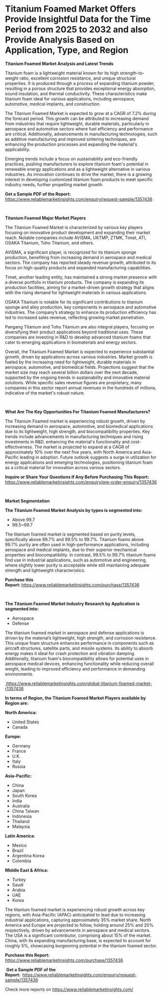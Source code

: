 <p><h1>Titanium Foamed Market Offers Provide Insightful Data for the Time Period from 2025 to 2032 and also Provide Analysis Based on Application, Type, and Region</h1></p><p><strong>Titanium Foamed Market Analysis and Latest Trends</strong></p>
<p><p>Titanium foam is a lightweight material known for its high strength-to-weight ratio, excellent corrosion resistance, and unique structural properties. It is produced through a process of expanding titanium powder, resulting in a porous structure that provides exceptional energy absorption, sound insulation, and thermal conductivity. These characteristics make titanium foam ideal for various applications, including aerospace, automotive, medical implants, and construction.</p><p>The Titanium Foamed Market is expected to grow at a CAGR of 7.2% during the forecast period. This growth can be attributed to increasing demand from industries that require lightweight, durable materials, particularly in aerospace and automotive sectors where fuel efficiency and performance are critical. Additionally, advancements in manufacturing technologies, such as additive manufacturing and improved sintering techniques, are enhancing the production processes and expanding the material's applicability.</p><p>Emerging trends include a focus on sustainability and eco-friendly practices, pushing manufacturers to explore titanium foam's potential in renewable energy applications and as a lightweight alternative in various industries. As innovation continues to drive the market, there is a growing interest in developing customized titanium foam products to meet specific industry needs, further propelling market growth.</p></p>
<p><strong>Get a Sample PDF of the Report:&nbsp;</strong> <a href="https://www.reliablemarketinsights.com/enquiry/request-sample/1357436?utm_campaign=2100&utm_medium=2&utm_source=Github&utm_content=ia&utm_term=01022025&utm_id=titanium-foamed">https://www.reliablemarketinsights.com/enquiry/request-sample/1357436</a></p>
<p>&nbsp;</p>
<p><strong>Titanium Foamed Major Market Players</strong></p>
<p><p>The Titanium Foamed Market is characterized by various key players focusing on innovative product development and expanding their market reach. Notable companies include AVISMA, UKTMP, ZTMK, Timet, ATI, OSAKA Titanium, Toho Titanium, and others.</p><p>AVISMA, a significant player, is recognized for its titanium sponge production, benefiting from increasing demand in aerospace and medical sectors. The company has reported steady revenue growth, attributed to its focus on high-quality products and expanded manufacturing capabilities.</p><p>Timet, another leading entity, has maintained a strong market presence with a diverse portfolio in titanium products. The company is expanding its production facilities, aiming for a market-driven growth strategy that aligns with the rising demand for lightweight materials in various applications.</p><p>OSAKA Titanium is notable for its significant contributions to titanium sponge and alloy production, key components in aerospace and automotive industries. The company’s strategy to enhance its production efficiency has led to increased sales revenue, reflecting growing market penetration.</p><p>Pangang Titanium and Toho Titanium are also integral players, focusing on diversifying their product applications beyond traditional uses. These companies are investing in R&D to develop advanced titanium foams that cater to emerging applications in biomaterials and energy sectors.</p><p>Overall, the Titanium Foamed Market is expected to experience substantial growth, driven by applications across various industries. Market growth is fueled by the increasing need for lightweight, durable materials in aerospace, automotive, and biomedical fields. Projections suggest that the market size may reach several billion dollars over the next decade, supported by the ongoing trends in sustainability and innovative material solutions. While specific sales revenue figures are proprietary, many companies in this sector report annual revenues in the hundreds of millions, indicative of the market's robust nature.</p></p>
<p>&nbsp;</p>
<p><strong>What Are The Key Opportunities For Titanium Foamed Manufacturers?</strong></p>
<p><p>The Titanium Foamed market is experiencing robust growth, driven by increasing demand in aerospace, automotive, and biomedical applications due to its lightweight, high strength, and biocompatibility properties. Key trends include advancements in manufacturing techniques and rising investments in R&D, enhancing the material's functionality and cost-effectiveness. The market is projected to expand at a CAGR of approximately 10% over the next five years, with North America and Asia-Pacific leading in adoption. Future outlook suggests a surge in utilization for energy applications and emerging technologies, positioning titanium foam as a critical material for innovation across various sectors.</p></p>
<p><strong>Inquire or Share Your Questions If Any Before Purchasing This Report:</strong> <a href="https://www.reliablemarketinsights.com/enquiry/pre-order-enquiry/1357436?utm_campaign=2100&utm_medium=2&utm_source=Github&utm_content=ia&utm_term=01022025&utm_id=titanium-foamed">https://www.reliablemarketinsights.com/enquiry/pre-order-enquiry/1357436</a></p>
<p>&nbsp;</p>
<p><strong>Market Segmentation</strong></p>
<p><strong>The Titanium Foamed Market Analysis by types is segmented into:</strong></p>
<p><ul><li>Above 99.7</li><li>99.5~99.7</li></ul></p>
<p><p>The titanium foamed market is segmented based on purity levels, specifically above 99.7% and 99.5% to 99.7%. Titanium foams above 99.7% purity are often used in high-performance applications, including aerospace and medical implants, due to their superior mechanical properties and biocompatibility. In contrast, 99.5% to 99.7% titanium foams find use in industrial applications, such as automotive and engineering, where slightly lower purity is acceptable while still maintaining adequate strength and lightweight characteristics.</p></p>
<p><strong>Purchase this Report:&nbsp;</strong><a href="https://www.reliablemarketinsights.com/purchase/1357436?utm_campaign=2100&utm_medium=2&utm_source=Github&utm_content=ia&utm_term=01022025&utm_id=titanium-foamed">https://www.reliablemarketinsights.com/purchase/1357436</a></p>
<p>&nbsp;</p>
<p><strong>The Titanium Foamed Market Industry Research by Application is segmented into:</strong></p>
<p><ul><li>Aerospace</li><li>Defense</li></ul></p>
<p><p>The titanium foamed market in aerospace and defense applications is driven by the material’s lightweight, high strength, and corrosion resistance. This unique foam structure enhances performance in components such as aircraft structures, satellite parts, and missile systems. Its ability to absorb energy makes it ideal for crash protection and vibration damping. Additionally, titanium foam's biocompatibility allows for potential uses in aerospace medical devices, enhancing functionality while reducing overall weight, leading to improved efficiency and performance in demanding environments.</p></p>
<p><a href="https://www.reliablemarketinsights.com/global-titanium-foamed-market-r1357436?utm_campaign=2100&utm_medium=2&utm_source=Github&utm_content=ia&utm_term=01022025&utm_id=titanium-foamed">&nbsp;https://www.reliablemarketinsights.com/global-titanium-foamed-market-r1357436</a></p>
<p><strong>In terms of Region, the Titanium Foamed Market Players available by Region are:</strong></p>
<p>
    <p> <strong> North America: </strong>
        <ul>
            <li>United States</li>
            <li>Canada</li>
        </ul>
        </p> 
    <p> <strong> Europe: </strong>
        <ul>
            <li>Germany</li>
            <li>France</li>
            <li>U.K.</li>
            <li>Italy</li>
            <li>Russia</li>
        </ul>
        </p> 
    <p> <strong> Asia-Pacific: </strong>
        <ul>
            <li>China</li>
            <li>Japan</li>
            <li>South Korea</li>
            <li>India</li>
            <li>Australia</li>
            <li>China Taiwan</li>
            <li>Indonesia</li>
            <li>Thailand</li>
            <li>Malaysia</li>
        </ul>
        </p> 
    <p> <strong> Latin America: </strong>
        <ul>
            <li>Mexico</li>
            <li>Brazil</li>
            <li>Argentina Korea</li>
            <li>Colombia</li>
        </ul>
        </p> 
    <p> <strong> Middle East & Africa: </strong>
        <ul>
            <li>Turkey</li>
            <li>Saudi</li>
            <li>Arabia</li>
            <li>UAE</li>
            <li>Korea</li>
        </ul>
    </p>
    </p>
<p><p>The titanium foamed market is experiencing robust growth across key regions, with Asia-Pacific (APAC) anticipated to lead due to increasing industrial applications, capturing approximately 35% market share. North America and Europe are projected to follow, holding around 25% and 20% respectively, driven by advancements in aerospace and medical sectors. The USA is a significant contributor, comprising about 15% of the market. China, with its expanding manufacturing base, is expected to account for roughly 5%, showcasing burgeoning potential in the titanium foamed sector.</p></p>
<p><strong>Purchase this Report: </strong><a href="https://www.reliablemarketinsights.com/purchase/1357436?utm_campaign=2100&utm_medium=2&utm_source=Github&utm_content=ia&utm_term=01022025&utm_id=titanium-foamed">https://www.reliablemarketinsights.com/purchase/1357436</a></p>
<p>&nbsp;<strong>Get a Sample PDF of the Report:&nbsp;&nbsp;</strong><a href="https://www.reliablemarketinsights.com/enquiry/request-sample/1357436?utm_campaign=2100&utm_medium=2&utm_source=Github&utm_content=ia&utm_term=01022025&utm_id=titanium-foamed">https://www.reliablemarketinsights.com/enquiry/request-sample/1357436</a></p>
<p><strong></strong></p>
<p>Check more reports on <a href="https://www.reliablemarketinsights.com/?utm_campaign=2100&utm_medium=2&utm_source=Github&utm_content=ia&utm_term=01022025&utm_id=titanium-foamed">https://www.reliablemarketinsights.com/</a></p>